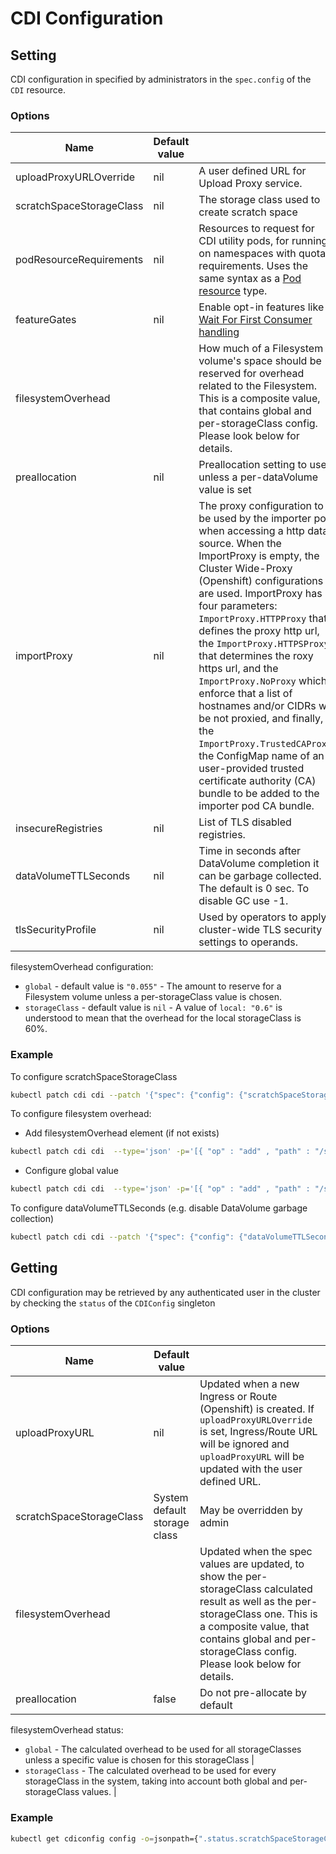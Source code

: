 # CDI Configuration

## Setting

CDI configuration in specified by administrators in the `spec.config` of the `CDI` resource.

### Options

| Name                     | Default value |                                                                                                                                                                                                                              |
| ------------------------ | ------------- | ---------------------------------------------------------------------------------------------------------------------------------------------------------------------------------------------------------------------------- |
| uploadProxyURLOverride   | nil           | A user defined URL for Upload Proxy service.                                                                                                                                                                                 |
| scratchSpaceStorageClass | nil           | The storage class used to create scratch space                                                                                                                                                                               |
| podResourceRequirements  | nil           | Resources to request for CDI utility pods, for running on namespaces with quota requirements. Uses the same syntax as a [Pod resource](https://kubernetes.io/docs/concepts/configuration/manage-resources-containers/) type. |
| featureGates             | nil           | Enable opt-in features like [Wait For First Consumer handling](waitforfirstconsumer-storage-handling.md)                                                                                                                     |
| filesystemOverhead       |               | How much of a Filesystem volume's space should be reserved for overhead related to the Filesystem. This is a composite value, that contains global and per-storageClass config. Please look below for details.                                                                                                                           |
| preallocation            | nil           | Preallocation setting to use unless a per-dataVolume value is set                                                                                                                                                            |
| importProxy              | nil           | The proxy configuration to be used by the importer pod when accessing a http data source. When the ImportProxy is empty, the Cluster Wide-Proxy (Openshift) configurations are used. ImportProxy has four parameters: `ImportProxy.HTTPProxy` that defines the proxy http url, the `ImportProxy.HTTPSProxy` that determines the roxy https url, and the `ImportProxy.NoProxy` which enforce that a list of hostnames and/or CIDRs will be not proxied, and finally, the `ImportProxy.TrustedCAProxy`, the ConfigMap name of an user-provided trusted certificate authority (CA) bundle to be added to the importer pod CA bundle. |
| insecureRegistries       | nil           | List of TLS disabled registries. |
| dataVolumeTTLSeconds     | nil           | Time in seconds after DataVolume completion it can be garbage collected. The default is 0 sec. To disable GC use -1. |
| tlsSecurityProfile       | nil           | Used by operators to apply cluster-wide TLS security settings to operands. |

filesystemOverhead configuration:
 - `global` - default value is `"0.055"` - The amount to reserve for a Filesystem volume unless a per-storageClass value is chosen.                                                                                                                                     
 - `storageClass` - default value is `nil` - A value of `local: "0.6"` is understood to mean that the overhead for the local storageClass is 60%.

### Example

To configure scratchSpaceStorageClass 
```bash
kubectl patch cdi cdi --patch '{"spec": {"config": {"scratchSpaceStorageClass": "local"}}}' --type merge
```
To configure filesystem overhead:
- Add filesystemOverhead element (if not exists)
```bash
kubectl patch cdi cdi  --type='json' -p='[{ "op" : "add" , "path" : "/spec/config/filesystemOverhead" , "value" : {} }]'
```
- Configure global value
```bash
kubectl patch cdi cdi  --type='json' -p='[{ "op" : "add" , "path" : "/spec/config/filesystemOverhead/global" , "value" : "0.0" }]'
```
To configure dataVolumeTTLSeconds (e.g. disable DataVolume garbage collection)
```bash
kubectl patch cdi cdi --patch '{"spec": {"config": {"dataVolumeTTLSeconds": "-1"}}}' --type merge
```
## Getting

CDI configuration may be retrieved by any authenticated user in the cluster by checking the `status` of the `CDIConfig` singleton

### Options

| Name                     | Default value                |                                                                                                                                                                                                   |
| ------------------------ | ---------------------------- | ------------------------------------------------------------------------------------------------------------------------------------------------------------------------------------------------- |
| uploadProxyURL           | nil                          | Updated when a new Ingress or Route (Openshift) is created. If `uploadProxyURLOverride` is set, Ingress/Route URL will be ignored and `uploadProxyURL` will be updated with the user defined URL. |
| scratchSpaceStorageClass | System default storage class | May be overridden by admin                                                                                                                                                                        |
| filesystemOverhead       |                              | Updated when the spec values are updated, to show the per-storageClass calculated result as well as the per-storageClass one.  This is a composite value, that contains global and per-storageClass config. Please look below for details.                                                                     |
| preallocation            | false                        | Do not pre-allocate by default                                                                                                                                                                    |


filesystemOverhead status:
- `global` - The calculated overhead to be used for all storageClasses unless a specific value is chosen for this storageClass                                                                                 |
- `storageClass` - The calculated overhead to be used for every storageClass in the system, taking into account both global and per-storageClass values.                                                             |

### Example

```bash
kubectl get cdiconfig config -o=jsonpath={".status.scratchSpaceStorageClass"}
```
